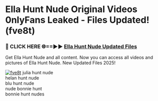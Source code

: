 # Ella Hunt Nude Original Videos 0nlyFans Leaked - Files Updated! (fve8t)

<h3>🔴 CLICK HERE 🌐==►► <a href="https://tinyurl.com/5h6xmrr3" rel="nofollow">Ella Hunt Nude Updated Files</a></h3>

Get Ella Hunt Nude and all content. Now you can access all videos and pictures of Ella Hunt Nude. New Updated Files 2025!

[![fve8t](https://i.imgur.com/KVD873Z.gif)](https://tinyurl.com/5h6xmrr3)
julia hunt nude<br>
helan hunt nude<br>
blu hunt nude<br>
nude bonnie hunt<br>
bonnie hunt nudes